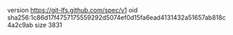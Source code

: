 version https://git-lfs.github.com/spec/v1
oid sha256:1c86d17f4757175559292d5074ef0d15fa6ead4131432a51657ab818c4a2c9ab
size 3831
